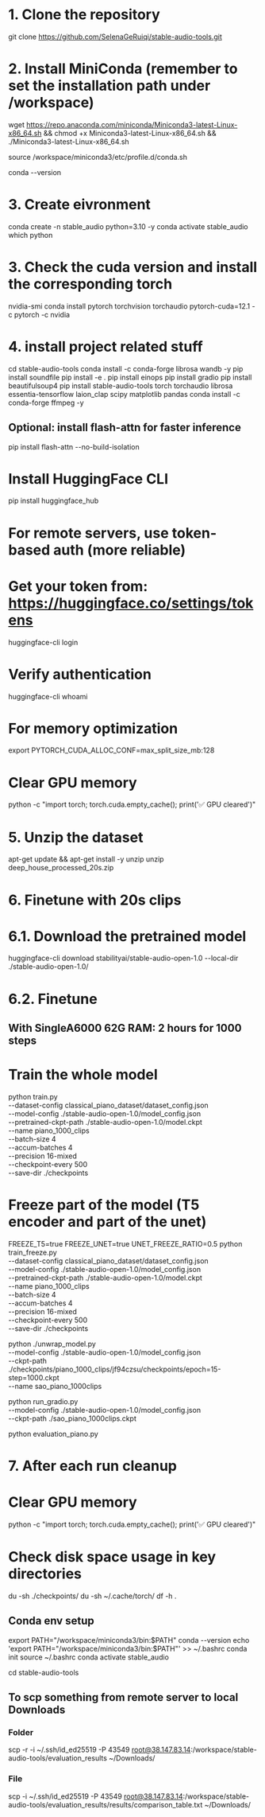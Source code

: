 # 1. Clone the repository
git clone https://github.com/SelenaGeRuiqi/stable-audio-tools.git

# 2. Install MiniConda (remember to set the installation path under /workspace)
wget https://repo.anaconda.com/miniconda/Miniconda3-latest-Linux-x86_64.sh && chmod +x Miniconda3-latest-Linux-x86_64.sh && ./Miniconda3-latest-Linux-x86_64.sh 

source /workspace/miniconda3/etc/profile.d/conda.sh

conda --version

# 3. Create eivronment
conda create -n stable_audio python=3.10 -y
conda activate stable_audio
which python


# 3. Check the cuda version and install the corresponding torch
nvidia-smi
conda install pytorch torchvision torchaudio pytorch-cuda=12.1 -c pytorch -c nvidia

# 4. install project related stuff
cd stable-audio-tools
conda install -c conda-forge librosa wandb -y
pip install soundfile
pip install -e .
pip install einops
pip install gradio
pip install beautifulsoup4
pip install stable-audio-tools torch torchaudio librosa essentia-tensorflow laion_clap scipy matplotlib pandas
conda install -c conda-forge ffmpeg -y

## Optional: install flash-attn for faster inference
pip install flash-attn --no-build-isolation

# Install HuggingFace CLI
pip install huggingface_hub

# For remote servers, use token-based auth (more reliable)
# Get your token from: https://huggingface.co/settings/tokens
huggingface-cli login

# Verify authentication
huggingface-cli whoami

# For memory optimization
export PYTORCH_CUDA_ALLOC_CONF=max_split_size_mb:128

# Clear GPU memory
python -c "import torch; torch.cuda.empty_cache(); print('✅ GPU cleared')"

# 5. Unzip the dataset
apt-get update && apt-get install -y unzip
unzip deep_house_processed_20s.zip

# 6. Finetune with 20s clips
# 6.1. Download the pretrained model
huggingface-cli download stabilityai/stable-audio-open-1.0 --local-dir ./stable-audio-open-1.0/

# 6.2. Finetune

## With SingleA6000 62G RAM: 2 hours for 1000 steps

# Train the whole model
python train.py \
  --dataset-config classical_piano_dataset/dataset_config.json \
  --model-config ./stable-audio-open-1.0/model_config.json \
  --pretrained-ckpt-path ./stable-audio-open-1.0/model.ckpt \
  --name piano_1000_clips \
  --batch-size 4 \
  --accum-batches 4 \
  --precision 16-mixed \
  --checkpoint-every 500 \
  --save-dir ./checkpoints

# Freeze part of the model (T5 encoder and part of the unet)
FREEZE_T5=true FREEZE_UNET=true UNET_FREEZE_RATIO=0.5 python train_freeze.py \
  --dataset-config classical_piano_dataset/dataset_config.json \
  --model-config ./stable-audio-open-1.0/model_config.json \
  --pretrained-ckpt-path ./stable-audio-open-1.0/model.ckpt \
  --name piano_1000_clips \
  --batch-size 4 \
  --accum-batches 4 \
  --precision 16-mixed \
  --checkpoint-every 500 \
  --save-dir ./checkpoints


python ./unwrap_model.py \
  --model-config ./stable-audio-open-1.0/model_config.json \
  --ckpt-path ./checkpoints/piano_1000_clips/jf94czsu/checkpoints/epoch=15-step=1000.ckpt \
  --name sao_piano_1000clips

python run_gradio.py \
  --model-config ./stable-audio-open-1.0/model_config.json \
  --ckpt-path ./sao_piano_1000clips.ckpt

python evaluation_piano.py

# 7. After each run cleanup

# Clear GPU memory
python -c "import torch; torch.cuda.empty_cache(); print('✅ GPU cleared')"

# Check disk space usage in key directories
du -sh ./checkpoints/
du -sh ~/.cache/torch/
df -h .


## Conda env setup
export PATH="/workspace/miniconda3/bin:$PATH"
conda --version
echo 'export PATH="/workspace/miniconda3/bin:$PATH"' >> ~/.bashrc
conda init
source ~/.bashrc
conda activate stable_audio

cd stable-audio-tools

## To scp something from remote server to local Downloads
### Folder
scp -r -i ~/.ssh/id_ed25519 -P 43549 root@38.147.83.14:/workspace/stable-audio-tools/evaluation_results ~/Downloads/
### File
scp -i ~/.ssh/id_ed25519 -P 43549 root@38.147.83.14:/workspace/stable-audio-tools/evaluation_results/results/comparison_table.txt ~/Downloads/

